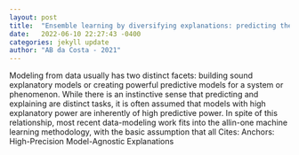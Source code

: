 ```yaml
---
layout: post
title:  "Ensemble learning by diversifying explanations: predicting the evolution of pain relief"
date:   2022-06-10 22:27:43 -0400
categories: jekyll update
author: "AB da Costa - 2021"
---
```

Modeling from data usually has two distinct facets: building sound explanatory models or creating powerful predictive models for a system or phenomenon. While there is an instinctive sense that predicting and explaining are distinct tasks, it is often assumed that models with high explanatory power are inherently of high predictive power. In spite of this relationship, most recent data-modeling work fits into the allin-one machine learning methodology, with the basic assumption that all 
Cites: Anchors: High-Precision Model-Agnostic Explanations